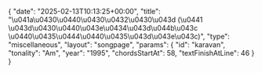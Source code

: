 {
    "date": "2025-02-13T10:13:25+00:00",
    "title": "\u041a\u0430\u0440\u0430\u0432\u0430\u043d (\u0441 \u043d\u0430\u0440\u043e\u0434\u043d\u044b\u043c \u0440\u0435\u0444\u0440\u0435\u043d\u043e\u043c)",
    "type": "miscellaneous",
    "layout": "songpage",
    "params": {
        "id": "karavan",
        "tonality": "Am",
        "year": "1995",
        "chordsStartAt": 58,
        "textFinishAtLine": 46
    }
}